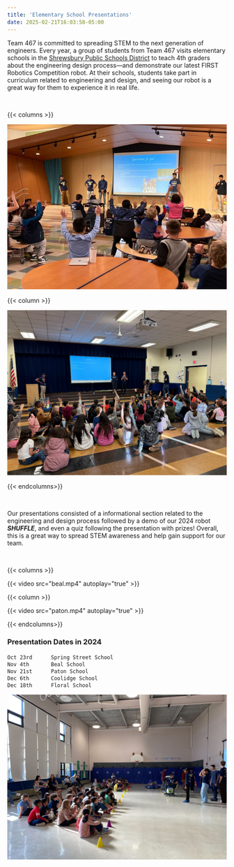 ```yaml
---
title: 'Elementary School Presentations'
date: 2025-02-21T16:03:58-05:00
---
```


Team 467 is committed to spreading STEM to the next generation of engineers. Every year, a group of students from Team 467 visits elementary schools in the [Shrewsbury Public Schools District](https://schools.shrewsburyma.gov/) to teach 4th graders about the engineering design process—and demonstrate our latest FIRST Robotics Competition robot. At their schools, students take part in curriculum related to engineering and design, and seeing our robot is a great way for them to experience it in real life.


<br>

{{< columns >}}

![Beal](beal.png)

{{< column >}}

![Coolidge](coolidge.jpg)


{{< endcolumns>}}


<br>

Our presentations consisted of a informational section related to the engineering and design process followed by a demo of our 2024 robot **_SHUFFLE_**, and even a quiz following the presentation with prizes! Overall, this is a great way to spread STEM awareness and help gain support for our team.

<br>

{{< columns >}}

{{< video src="beal.mp4" autoplay="true" >}}

{{< column >}}

{{< video src="paton.mp4" autoplay="true" >}}

{{< endcolumns>}}

### Presentation Dates in 2024
    Oct 23rd      Spring Street School
    Nov 4th       Beal School
    Nov 21st      Paton School
    Dec 6th       Coolidge School
    Dec 18th      Floral School

![Spring](spring.jpg)


